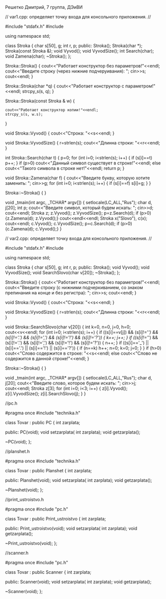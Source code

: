 Решетко Дмитрий, 7 группа, ДЭиВИ

// var1.cpp: определяет точку входа для консольного приложения.
//

#include "stdafx.h"
#include <iostream>

using namespace std;

class Stroka
{
	char s[50], g; int r, p;
public:
	Stroka();
	Stroka(char *);
	Stroka(const Stroka &);
	void Vyvod();
	void VyvodSize();
	int Search(char);
	void Zamena(char);
	~Stroka();
};

Stroka::Stroka()
{
	cout<<"Работает конструктор без параметров!"<<endl;
	cout<<"Введите строку (через нижние подчеруивания): ";
	cin>>s; cout<<endl;
}

Stroka::Stroka(char *q)
{
	cout<<"Работает конструктор с параметром!"<<endl;
	strcpy_s(s, q);
}

Stroka::Stroka(const Stroka & w)
{
	
	cout<<"Работает конструктор копии!"<<endl;
	strcpy_s(s, w.s);
}

void Stroka::Vyvod()
{
	cout<<"Строка: "<<s<<endl;
}

void Stroka::VyvodSize()
{
	r=strlen(s);
	cout<<"Длиннa строки: "<<r<<endl;
}

int Stroka::Search(char t)
{
	p=0;
	for (int i=0; i<strlen(s); i++)
	{
		if (s[i]==t) p++;
	}
	if (p>0) cout<<"Данный символ существует в строке!"<<endl;
	else cout<<"Такого символа в строке нет!"<<endl;
	return p;
}


void Stroka::Zamena(char f)
{
	cout<<"Введите букву, которую хотите заменить: "; cin>>g;
	for (int i=0; i<strlen(s); i++)
	{
		if (s[i]==f) s[i]=g;
	}
}

Stroka::~Stroka()
{
}

void _tmain(int argc, _TCHAR* argv[])
{
	setlocale(LC_ALL,"Rus");
	char d, j[20]; int p;
	cout<<"Введите символ, который будем искать: "; cin>>d; cout<<endl;
	Stroka z;
	z.Vyvod();
	z.VyvodSize();
	p=z.Search(d);
	if (p>0)
	{z.Zamena(d);
	z.Vyvod();}
	cout<<endl<<endl;
	Stroka x("Slovo"), c(x);
	cout<<endl;
	c.Vyvod();
	c.VyvodSize();
	p=c.Search(d);
	if (p>0)
	{c.Zamena(d);
	c.Vyvod();}
}





// var2.cpp: определяет точку входа для консольного приложения.
//

#include "stdafx.h"
#include <iostream>

using namespace std;

class Stroka
{
	char s[50], g; int r, p;
public:
	Stroka();
	void Vyvod();
	void VyvodSize();
	void SearchSlovo(char v[20]);
	~Stroka();
};

Stroka::Stroka()
{
	cout<<"Работает конструктор без параметров!"<<endl;
	cout<<"Введите строку (с нижними подчеркиванием, со знаком препинания на конце и без регистра): ";
	cin>>s; cout<<endl;
}

void Stroka::Vyvod()
{
	cout<<"Строка: "<<s<<endl;
}

void Stroka::VyvodSize()
{
	r=strlen(s);
	cout<<"Длиннa строки: "<<r<<endl;
}

void Stroka::SearchSlovo(char v[20])
{
	int k=0, n=0, j=0, h=0;
	cout<<v<<endl;
	for (int i=0; i<strlen(s); i++)
	{
		if ((s[i]==v[j]) && (s[i]!='_') && (s[i]!='.') && (s[i]!=',') && (s[i]!='!') && (s[i]!='?')) { k++; j++; }
		if ((s[i]!='_') && (s[i]!='.') && (s[i]!=',') && (s[i]!='!') && (s[i]!='?')) { n++; }
		if ((s[i]=='_') || (s[i]=='.') || (s[i]=='!') || (s[i]=='?')) { if (n==k) h++; n=0; k=0; j=0; }
	}
	if (h>0) cout<<"Слово содержится в строке: "<<s<<endl;
	else cout<<"Слово не содержится в данной строке!"<<endl;
}

Stroka::~Stroka()
{
}

void _tmain(int argc, _TCHAR* argv[])
{
	setlocale(LC_ALL,"Rus");
	char d, j[20];
	cout<<"Введите слово, которое будем искать: "; cin>>j; cout<<endl;
	Stroka z[3];
	for (int i=0; i<3; i++)
	{
	z[i].Vyvod();
	z[i].VyvodSize();
	z[i].SearchSlovo(j);
	}
}








//pc.h

#pragma once 
#include "technika.h" 
 
class Tovar : 
  public PC 
{ 
  int zarplata; 
 
public: 
  PC(void); 
  void setzarplata( int zarplata); 
  void getzarplata(); 
 
  ~PC(void); 
}; 


//planshet.h

#pragma once 
#include "technika.h" 
 
class Tovar : 
  public Planshet
{ 
  int zarplata; 
 
public: 
  Planshet(void); 
  void setzarplata( int zarplata); 
  void getzarplata(); 
 
  ~Planshet(void); 
}; 

//print_ustroistvo.h

#pragma once 
#include "pc.h" 
 
class Tovar : 
  public Print_ustroistvo
{ 
  int zarplata; 
 
public: 
  Print_ustroistvo(void); 
  void setzarplata( int zarplata); 
  void getzarplata(); 
 
  ~Print_ustroistvo(void); 
}; 


//scanner.h

#pragma once 
#include "pc.h" 
 
class Tovar : 
  public Scanner
{ 
  int zarplata; 
 
public: 
  Scanner(void); 
  void setzarplata( int zarplata); 
  void getzarplata(); 
 
  ~Scanner(void); 
}; 

